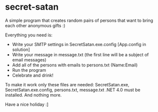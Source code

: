 # secret-satan
A simple program that creates random pairs of persons that want to bring each other anonymous gifts :)

Everything you need is:
- Write your SMTP settings in SecretSatan.exe.config [App.config in solution]
- Write your message in message.txt (the first line will be a subject of email messages)
- Add all of the persons with emails to persons.txt (Name:Email)
- Run the program
- Celebrate and drink!

To make it work only these files are needed: SecretSatan.exe, SecretSatan.exe.config, persons.txt, message.txt
.NET 4.0 must be installed. And nothing more.

Have a nice holiday :]
